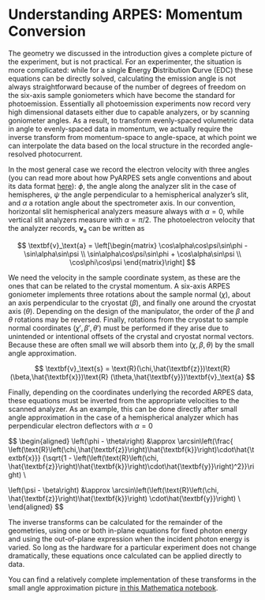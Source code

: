 # Understanding ARPES: Momentum Conversion

The geometry we discussed in the introduction gives a complete picture of the experiment, 
but is not practical. For an experimenter, the situation is more complicated: while
for a single **E**nergy **D**istribution **C**urve (EDC) these equations can be directly solved, 
calculating the emission angle is not always straightforward because of the number of degrees 
of freedom on the six-axis sample goniometers which have become the standard for photoemission. 
Essentially all photoemission experiments now record
very high dimensional datasets either due to capable analyzers, or by scanning 
goniometer angles. As a result, to transform evenly-spaced volumetric
data in angle to evenly-spaced data in momentum, we actually require the inverse transform
from momentum-space to angle-space, at which point we can interpolate the data based on the local
structure in the recorded angle-resolved photocurrent.  

In the most general case we record the electron velocity with three angles (you can read more about how
PyARPES sets angle conventions and about its data format [here](/spectra)): $\phi$, the angle along the analyzer
slit in the case of hemispheres, $\psi$ the angle perpendicular to a hemispherical 
analyzer’s slit, and $\alpha$ a rotation angle about the spectrometer axis. In
our convention, horizontal slit hemispherical analyzers measure always with
$\alpha = 0$, while vertical slit analyzers measure with $\alpha = \pi/2$. 
The photoelectron velocity that the analyzer records, $\textbf{v}_\text{a}$ can be 
written as

$$
    \textbf{v}_\text{a} = \left[\begin{matrix}
           \cos\alpha\cos\psi\sin\phi - \sin\alpha\sin\psi \\
           \sin\alpha\cos\psi\sin\phi + \cos\alpha\sin\psi \\
           \cos\phi\cos\psi
         \end{matrix}\right]
$$


We need the velocity in the sample coordinate system, as
these are the ones that can be related to the crystal momentum. 
A six-axis ARPES goniometer implements three rotations about the sample 
normal ($\chi$), about an axis perpendicular to the cryostat ($\beta$), and finally
one around the cryostat axis ($\theta$). Depending on the design of the manipulator,
the order of the $\beta$ and $\theta$ rotations may be reversed. Finally, rotations from
the cryostat to sample normal coordinates $(\chi', \beta',\theta')$ must be performed if they arise
due to unintended or intentional offsets of the crystal and cryostat normal
vectors. Because these are often small we will absorb them into $(\chi, \beta,\theta)$ by the 
small angle approximation. 

$$
\textbf{v}_\text{s} = \text{R}(\chi,\hat{\textbf{z}})\text{R}(\beta,\hat{\textbf{x}})\text{R}
(\theta,\hat{\textbf{y}})\textbf{v}_\text{a}
$$
 
Finally, depending on the coordinates underlying the recorded ARPES
data, these equations must be inverted from the appropriate velocities to the
scanned analyzer. As an example, this can be done directly after small angle approximation in the
case of a hemispherical analyzer which has perpendicular electron deflectors
with $\alpha = 0$

$$
\begin{aligned}
\left(\phi - \theta\right) &\approx \arcsin\left(\frac{
\left(\text{R}\left(\chi,\hat{\textbf{z}}\right)\hat{\textbf{k}}\right)\cdot\hat{\textbf{x}}}
{\sqrt{1 - \left(\left(\text{R}\left(\chi, \hat{\textbf{z}}\right)\hat{\textbf{k}}\right)\cdot\hat{\textbf{y}}\right)^2}}\right) \\

\left(\psi - \beta\right) &\approx \arcsin\left(\left(\text{R}\left(\chi, \hat{\textbf{z}}\right)\hat{\textbf{k}}\right)
\cdot\hat{\textbf{y}}\right) \\
\end{aligned}
$$

The inverse transforms can be calculated for the remainder of the geometries, 
using one or both in-plane equations for fixed photon energy and
using the out-of-plane expression when the incident photon energy is varied. 
So long as the hardware for a particular experiment does not change
dramatically, these equations once calculated can be applied directly to data.

You can find a relatively complete implementation of these transforms in the small angle 
approximation picture <a href="/static/mathematica-coordinates.pdf">in this Mathematica notebook</a>.